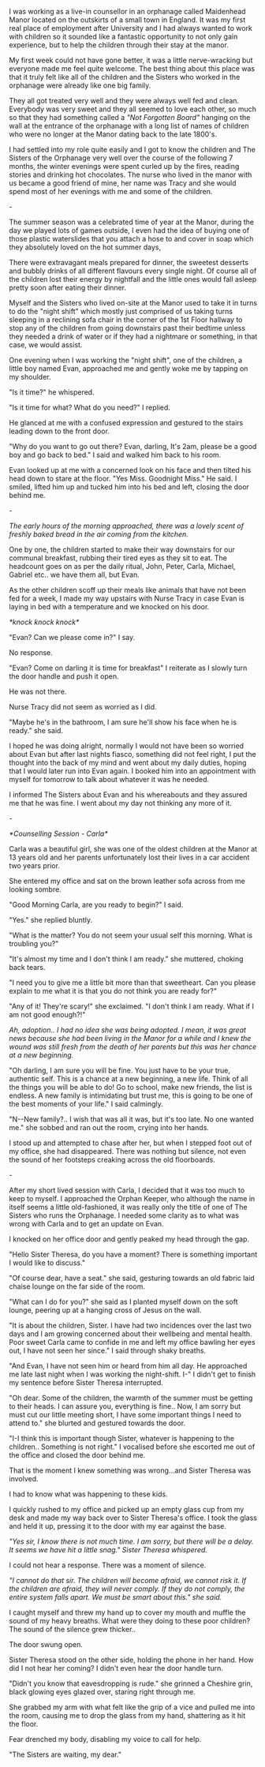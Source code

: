 I was working as a live-in counsellor in an orphanage called Maidenhead Manor located on the outskirts of a small town in England. It was my first real place of employment after University and I had always wanted to work with children so it sounded like a fantastic opportunity to not only gain experience, but to help the children through their stay at the manor.

My first week could not have gone better, it was a little nerve-wracking but everyone made me feel quite welcome. The best thing about this place was that it truly felt like all of the children and the Sisters who worked in the orphanage were already like one big family.

They all got treated very well and they were always well fed and clean. Everybody was very sweet and they all seemed to love each other, so much so that they had something called a *"Not Forgotten Board"* hanging on the wall at the entrance of the orphanage with a long list of names of children who were no longer at the Manor dating back to the late 1800's.

I had settled into my role quite easily and I got to know the children and The Sisters of the Orphanage very well over the course of the following 7 months, the winter evenings were spent curled up by the fires, reading stories and drinking hot chocolates. The nurse who lived in the manor with us became a good friend of mine, her name was Tracy and she would spend most of her evenings with me and some of the children.

\-

The summer season was a celebrated time of year at the Manor, during the day we played lots of games outside, I even had the idea of buying one of those plastic waterslides that you attach a hose to and cover in soap which they absolutely loved on the hot summer days,

There were extravagant meals prepared for dinner, the sweetest desserts and bubbly drinks of all different flavours every single night. Of course all of the children lost their energy by nightfall and the little ones would fall asleep pretty soon after eating their dinner.

Myself and the Sisters who lived on-site at the Manor used to take it in turns to do the "night shift" which mostly just comprised of us taking turns sleeping in a reclining sofa chair in the corner of the 1st Floor hallway to stop any of the children from going downstairs past their bedtime unless they needed a drink of water or if they had a nightmare or something, in that case, we would assist.

One evening when I was working the "night shift", one of the children, a little boy named Evan, approached me and gently woke me by tapping on my shoulder.

"Is it time?" he whispered.

"Is it time for what? What do you need?" I replied.

He glanced at me with a confused expression and gestured to the stairs leading down to the front door.

"Why do you want to go out there? Evan, darling, It's 2am, please be a good boy and go back to bed." I said and walked him back to his room.

Evan looked up at me with a concerned look on his face and then tilted his head down to stare at the floor. "Yes Miss. Goodnight Miss." He said. I smiled, lifted him up and tucked him into his bed and left, closing the door behind me.

\-

*The early hours of the morning approached, there was a lovely scent of freshly baked bread in the air coming from the kitchen.*

One by one, the children started to make their way downstairs for our communal breakfast, rubbing their tired eyes as they sit to eat. The headcount goes on as per the daily ritual, John, Peter, Carla, Michael, Gabriel etc.. we have them all, but Evan.

As the other children scoff up their meals like animals that have not been fed for a week, I made my way upstairs with Nurse Tracy in case Evan is laying in bed with a temperature and we knocked on his door.

*\*knock knock knock\**

"Evan? Can we please come in?" I say.

No response.

"Evan? Come on darling it is time for breakfast" I reiterate as I slowly turn the door handle and push it open.

He was not there.

Nurse Tracy did not seem as worried as I did.

"Maybe he's in the bathroom, I am sure he'll show his face when he is ready." she said.

I hoped he was doing alright, normally I would not have been so worried about Evan but after last nights fiasco, something did not feel right, I put the thought into the back of my mind and went about my daily duties, hoping that I would later run into Evan again. I booked him into an appointment with myself for tomorrow to talk about whatever it was he needed.

I informed The Sisters about Evan and his whereabouts and they assured me that he was fine. I went about my day not thinking any more of it.

\-

*\*Counselling Session - Carla\**

Carla was a beautiful girl, she was one of the oldest children at the Manor at 13 years old and her parents unfortunately lost their lives in a car accident two years prior.

She entered my office and sat on the brown leather sofa across from me looking sombre.

"Good Morning Carla, are you ready to begin?" I said.

"Yes." she replied bluntly.

"What is the matter? You do not seem your usual self this morning. What is troubling you?"

"It's almost my time and I don't think I am ready." she muttered, choking back tears.

"I need you to give me a little bit more than that sweetheart. Can you please explain to me what it is that you do not think you are ready for?"

"Any of it! They're scary!" she exclaimed. "I don't think I am ready. What if I am not good enough?!"

*Ah, adoption.. I had no idea she was being adopted. I mean, it was great news because she had been living in the Manor for a while and I knew the wound was still fresh from the death of her parents but this was her chance at a new beginning.*

"Oh darling, I am sure you will be fine. You just have to be your true, authentic self. This is a chance at a new beginning, a new life. Think of all the things you will be able to do! Go to school, make new friends, the list is endless. A new family is intimidating but trust me, this is going to be one of the best moments of your life." I said calmingly.

"N--New family?.. I wish that was all it was, but it's too late. No one wanted me." she sobbed and ran out the room, crying into her hands.

I stood up and attempted to chase after her, but when I stepped foot out of my office, she had disappeared. There was nothing but silence, not even the sound of her footsteps creaking across the old floorboards.

\-

After my short lived session with Carla, I decided that it was too much to keep to myself. I approached the Orphan Keeper, who although the name in itself seems a little old-fashioned, it was really only the title of one of The Sisters who runs the Orphanage. I needed some clarity as to what was wrong with Carla and to get an update on Evan.

I knocked on her office door and gently peaked my head through the gap.

"Hello Sister Theresa, do you have a moment? There is something important I would like to discuss."

"Of course dear, have a seat." she said, gesturing towards an old fabric laid chaise lounge on the far side of the room.

"What can I do for you?" she said as I planted myself down on the soft lounge, peering up at a hanging cross of Jesus on the wall.

"It is about the children, Sister. I have had two incidences over the last two days and I am growing concerned about their wellbeing and mental health. Poor sweet Carla came to confide in me and left my office bawling her eyes out, I have not seen her since." I said through shaky breaths.

"And Evan, I have not seen him or heard from him all day. He approached me late last night when I was working the night-shift. I-" I didn't get to finish my sentence before Sister Theresa interrupted.

"Oh dear. Some of the children, the warmth of the summer must be getting to their heads. I can assure you, everything is fine.. Now, I am sorry but must cut our little meeting short, I have some important things I need to attend to." she blurted and gestured towards the door.

"I-I think this is important though Sister, whatever is happening to the children.. Something is not right." I vocalised before she escorted me out of the office and closed the door behind me.

That is the moment I knew something was wrong...and Sister Theresa was involved.

I had to know what was happening to these kids.

I quickly rushed to my office and picked up an empty glass cup from my desk and made my way back over to Sister Theresa's office. I took the glass and held it up, pressing it to the door with my ear against the base.

*"Yes sir, I know there is not much time. I am sorry, but there will be a delay. It seems we have hit a little snag." Sister Theresa whispered.*

I could not hear a response. There was a moment of silence.

*"I cannot do that sir. The children will become afraid, we cannot risk it. If the children are afraid, they will never comply. If they do not comply, the entire system falls apart. We must be smart about this." she said.*

I caught myself and threw my hand up to cover my mouth and muffle the sound of my heavy breaths. What were they doing to these poor children? The sound of the silence grew thicker..

The door swung open.

Sister Theresa stood on the other side, holding the phone in her hand. How did I not hear her coming? I didn't even hear the door handle turn.

"Didn't you know that eavesdropping is rude." she grinned a Cheshire grin, black glowing eyes glazed over, staring right through me.

She grabbed my arm with what felt like the grip of a vice and pulled me into the room, causing me to drop the glass from my hand, shattering as it hit the floor.

Fear drenched my body, disabling my voice to call for help.

"The Sisters are waiting, my dear."